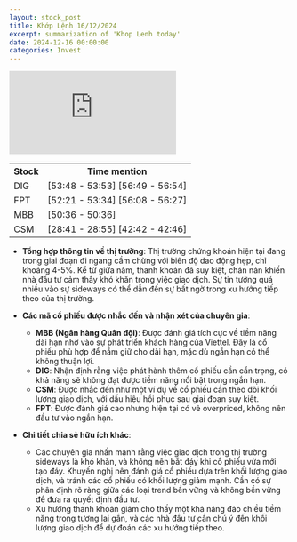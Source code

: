 ```yaml
---
layout: stock_post
title: Khớp Lệnh 16/12/2024
excerpt: summarization of 'Khop Lenh today'
date: 2024-12-16 00:00:00
categories: Invest
---
```


<iframe id="player" src="https://www.youtube.com/embed/ZijU9uQR8OY?enablejsapi=1" frameborder="0" allow="accelerometer; autoplay; clipboard-write; encrypted-media; gyroscope; picture-in-picture; web-share" allowfullscreen></iframe>

<table><tr><th>Stock</th><th>Time mention</th></tr><tr><td scope='row'>DIG</td><td><a onclick='go_to(3228.92)'>[53:48 - 53:53] </a><a onclick='go_to(3409.5)'>[56:49 - 56:54] </a></td></tr><tr><td scope='row'>FPT</td><td><a onclick='go_to(3141.86)'>[52:21 - 53:34] </a><a onclick='go_to(3368.04)'>[56:08 - 56:27] </a></td></tr><tr><td scope='row'>MBB</td><td><a onclick='go_to(3036.5)'>[50:36 - 50:36] </a></td></tr><tr><td scope='row'>CSM</td><td><a onclick='go_to(1721.92)'>[28:41 - 28:55] </a><a onclick='go_to(2562.0)'>[42:42 - 42:46] </a></td></tr></table>

- **Tổng hợp thông tin về thị trường**: Thị trường chứng khoán hiện tại đang trong giai đoạn đi ngang cầm chừng với biên độ dao động hẹp, chỉ khoảng 4-5%. Kể từ giữa năm, thanh khoản đã suy kiệt, chán nản khiến nhà đầu tư cảm thấy khó khăn trong việc giao dịch. Sự tin tưởng quá nhiều vào sự sideways có thể dẫn đến sự bất ngờ trong xu hướng tiếp theo của thị trường.

- **Các mã cổ phiếu được nhắc đến và nhận xét của chuyên gia**:
  - **MBB (Ngân hàng Quân đội)**: Được đánh giá tích cực về tiềm năng dài hạn nhờ vào sự phát triển khách hàng của Viettel. Đây là cổ phiếu phù hợp để nắm giữ cho dài hạn, mặc dù ngắn hạn có thể không thuận lợi.
  - **DIG**: Nhận định rằng việc phát hành thêm cổ phiếu cần cẩn trọng, có khả năng sẽ không đạt được tiềm năng nổi bật trong ngắn hạn.
  - **CSM**: Được nhắc đến như một ví dụ về cổ phiếu cần theo dõi khối lượng giao dịch, với dấu hiệu hồi phục sau giai đoạn suy kiệt.
  - **FPT**: Được đánh giá cao nhưng hiện tại có vẻ overpriced, không nên đầu tư vào ngắn hạn.

- **Chi tiết chia sẻ hữu ích khác**: 
  - Các chuyên gia nhấn mạnh rằng việc giao dịch trong thị trường sideways là khó khăn, và không nên bắt đáy khi cổ phiếu vừa mới tạo đáy. Khuyến nghị nên đánh giá cổ phiếu dựa trên khối lượng giao dịch, và tránh các cổ phiếu có khối lượng giảm mạnh. Cần có sự phân định rõ ràng giữa các loại trend bền vững và không bền vững để đưa ra quyết định đầu tư. 
  - Xu hướng thanh khoản giảm cho thấy một khả năng đảo chiều tiềm năng trong tương lai gần, và các nhà đầu tư cần chú ý đến khối lượng giao dịch để dự đoán các xu hướng tiếp theo.